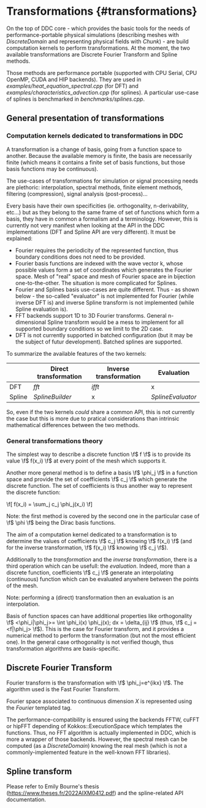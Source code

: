 # Transformations {#transformations}
<!--
Copyright (C) The DDC development team, see COPYRIGHT.md file

SPDX-License-Identifier: MIT
-->

On the top of DDC core - which provides the basic tools for the needs of performance-portable physical simulations
(describing meshes with *DiscreteDomain* and representing physical fields with *Chunk*) - are build computation kernels
to perform transformations. At the moment, the two available transformations are Discrete Fourier Transform and Spline methods.

Those methods are performance portable (supported with CPU Serial, CPU OpenMP, CUDA and HIP backends). They are used
in *examples/heat_equation_spectral.cpp* (for DFT) and *examples/characteristics_advection.cpp* (for splines).
A particular use-case of splines is benchmarked in *benchmarks/splines.cpp*.

## General presentation of transformations

### Computation kernels dedicated to transformations in DDC

A transformation is a change of basis, going from a function space to another. Because the available memory is finite,
the basis are necessarily finite (which means it contains a finite set of basis functions, but those basis functions
may be continuous).

The use-cases of transformations for simulation or signal processing needs are plethoric: interpolation, spectral methods,
finite element methods, filtering (compression), signal analysis (post-process)...

Every basis have their own specificities (ie. orthogonality, n-derivability, etc...) but as they belong to the same frame
of set of functions which form a basis, they have in common a formalism and a terminology. However, this is currently
not very manifest when looking at the API in the DDC implementations (DFT and Spline API are very different).
It must be explained:

- Fourier requires the periodicity of the represented function, thus boundary conditions does not need to be provided.
- Fourier basis functions are indexed with the wave vector k, whose possible values form a set of coordinates which generates
the Fourier space. Mesh of "real" space and mesh of Fourier space are in bijection one-to-the-other.
The situation is more complicated for Splines.
- Fourier and Splines basis use-cases are quite different. Thus - as shown below - the so-called "evaluator" is not
implemented for Fourier (while inverse DFT is) and inverse Spline transform is not implemented (while Spline evaluation is).
- FFT backends support 1D to 3D Fourier transforms. General n-dimensional Spline transform would be a mess to implement for all supported boundary conditions so we limit to the 2D case.
- DFT is not currently supported in batched configuration (but it may be the subject of futur development). Batched splines are supported.

To summarize the available features of the two kernels:

|          | Direct transformation | Inverse transformation | Evaluation |
|----------|-----------------|--------|-------------------|
| DFT      | *fft*           | *ifft* | x                 |
| Spline   | *SplineBuilder* | x      | *SplineEvaluator* |

So, even if the two kernels *could* share a common API, this is not currently the case but this is more due to pratical considerations than intrinsic mathematical differences between the two methods.

### General transformations theory

The simplest way to describe a discrete function \f$ f \f$ is to provide its value \f$ f(x_i) \f$ at every point of the mesh which supports it.

Another more general method is to define a basis \f$ \phi_j \f$ in a function space and provide the set of coefficients
\f$ c_j \f$ which generate the discrete function. The set of coefficients is thus another way to represent the discrete
function:

\f[
f(x_i) = \sum_j c_j \phi_j(x_i)
\f]

Note: the first method is covered by the second one in the particular case of \f$ \phi \f$ being the Dirac basis functions.

The aim of a computation kernel dedicated to a transformation is to determine the values of coefficients \f$ c_j \f$
knowing \f$ f(x_i) \f$ (and for the inverse transformation, \f$ f(x_i) \f$ knowing \f$ c_j \f$). 

Additionally to the *transformation* and the *inverse transformation*, there is a third operation which can be usefull:
the *evaluation*. Indeed, more than a discrete function, coefficients \f$ c_j \f$ generate an interpolating (continuous)
function which can be evaluated anywhere between the points of the mesh.

Note: performing a (direct) transformation then an evaluation is an interpolation.

Basis of function spaces can have additional properties like orthogonality
\f$ <\phi_i|\phi_j>= \int \phi_i(x) \phi_j(x)\; dx = \delta_{ij} \f$ (thus, \f$ c_j = <f|\phi_j> \f$).
This is the case for Fourier transform, and it provides a numerical method to perform the transformation (but not the most
efficient one). In the general case orthogonality is not verified though, thus transformation algorithms are basis-specific.

## Discrete Fourier Transform

Fourier transform is the transformation with \f$ \phi_j=e^{ikx} \f$. The algorithm used is the Fast Fourier Transform.

Fourier space associated to continuous dimension *X* is represented using the *Fourier<X>* templated tag.

The performance-compatibility is ensured using the backends FFTW, cuFFT or hipFFT depending of Kokkos::ExecutionSpace
which templates the functions. Thus, no FFT algorithm is actually implemented in DDC, which is more a wrapper of those
backends. However, the spectral mesh can be computed (as a *DiscreteDomain*) knowing the real mesh (which is not a
commonly-implemented feature in the well-known FFT libraries).

## Spline transform

Please refer to Emily Bourne's thesis (https://www.theses.fr/2022AIXM0412.pdf) and the spline-related API documentation.
